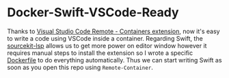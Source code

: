 # Docker-Swift-VSCode-Ready

Thanks to [Visual Studio Code Remote - Containers extension](https://code.visualstudio.com/docs/remote/containers), now it's easy to write a code using VSCode inside a container. Regarding Swift, the [sourcekit-lsp](https://github.com/apple/sourcekit-lsp/tree/main/Editors#visual-studio-code) allows us to get more power on editor window however it requires manual steps to install the extension so I wrote a specific [Dockerfile](./.devcontainer/Dockerfile) to do everything automatically. Thus we can start writing Swift as soon as you open this repo using `Remote-Container`.
